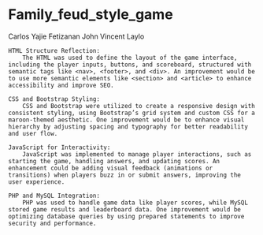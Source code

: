 # Family_feud_style_game
Carlos Yajie Fetizanan
John Vincent Laylo

    HTML Structure Reflection: 
        The HTML was used to define the layout of the game interface, including the player inputs, buttons, and scoreboard, structured with semantic tags like <nav>, <footer>, and <div>. An improvement would be to use more semantic elements like <section> and <article> to enhance accessibility and improve SEO.

    CSS and Bootstrap Styling: 
        CSS and Bootstrap were utilized to create a responsive design with consistent styling, using Bootstrap’s grid system and custom CSS for a maroon-themed aesthetic. One improvement would be to enhance visual hierarchy by adjusting spacing and typography for better readability and user flow.

    JavaScript for Interactivity: 
        JavaScript was implemented to manage player interactions, such as starting the game, handling answers, and updating scores. An enhancement could be adding visual feedback (animations or transitions) when players buzz in or submit answers, improving the user experience.

    PHP and MySQL Integration: 
        PHP was used to handle game data like player scores, while MySQL stored game results and leaderboard data. One improvement would be optimizing database queries by using prepared statements to improve security and performance.